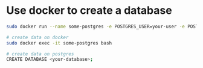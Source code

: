 # Use docker to create a database

```bash
sudo docker run --name some-postgres -e POSTGRES_USER=your-user -e POSTGRES_PASSWORD=mypassword -p 5432:5432 -d postgres

# create data on docker 
sudo docker exec -it some-postgres bash

# create data on postgres
CREATE DATABASE <your-database>;
```